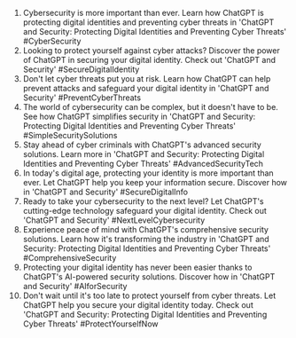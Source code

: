 1. Cybersecurity is more important than ever. Learn how ChatGPT is protecting digital identities and preventing cyber threats in 'ChatGPT and Security: Protecting Digital Identities and Preventing Cyber Threats' #CyberSecurity
2. Looking to protect yourself against cyber attacks? Discover the power of ChatGPT in securing your digital identity. Check out 'ChatGPT and Security' #SecureDigitalIdentity
3. Don't let cyber threats put you at risk. Learn how ChatGPT can help prevent attacks and safeguard your digital identity in 'ChatGPT and Security' #PreventCyberThreats
4. The world of cybersecurity can be complex, but it doesn't have to be. See how ChatGPT simplifies security in 'ChatGPT and Security: Protecting Digital Identities and Preventing Cyber Threats' #SimpleSecuritySolutions
5. Stay ahead of cyber criminals with ChatGPT's advanced security solutions. Learn more in 'ChatGPT and Security: Protecting Digital Identities and Preventing Cyber Threats' #AdvancedSecurityTech
6. In today's digital age, protecting your identity is more important than ever. Let ChatGPT help you keep your information secure. Discover how in 'ChatGPT and Security' #SecureDigitalInfo
7. Ready to take your cybersecurity to the next level? Let ChatGPT's cutting-edge technology safeguard your digital identity. Check out 'ChatGPT and Security' #NextLevelCybersecurity
8. Experience peace of mind with ChatGPT's comprehensive security solutions. Learn how it's transforming the industry in 'ChatGPT and Security: Protecting Digital Identities and Preventing Cyber Threats' #ComprehensiveSecurity
9. Protecting your digital identity has never been easier thanks to ChatGPT's AI-powered security solutions. Discover how in 'ChatGPT and Security' #AIforSecurity
10. Don't wait until it's too late to protect yourself from cyber threats. Let ChatGPT help you secure your digital identity today. Check out 'ChatGPT and Security: Protecting Digital Identities and Preventing Cyber Threats' #ProtectYourselfNow
